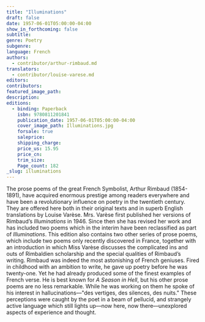```yaml
---
title: "Illuminations"
draft: false
date: 1957-06-01T05:00:00-04:00
show_in_forthcoming: false
subtitle:
genre: Poetry
subgenre:
language: French
authors:
  - contributor/arthur-rimbaud.md
translators:
  - contributor/louise-varese.md
editors:
contributors:
featured_image_path:
description:
editions:
  - binding: Paperback
    isbn: 9780811201841
    publication_date: 1957-06-01T05:00:00-04:00
    cover_image_path: Illuminations.jpg
    forsale: true
    saleprice:
    shipping_charge:
    price_us: 15.95
    price_cn:
    trim_size:
    Page_count: 182
_slug: illuminations
---
```


The prose poems of the great French Symbolist, Arthur Rimbaud (1854-1891), have acquired enormous prestige among readers everywhere and have been a revolutionary influence on poetry in the twentieth century. They are offered here both in their original texts and in superb English translations by Louise Varèse. Mrs. Varèse first published her versions of Rimbaud’s _Illuminations_ in 1946. Since then she has revised her work and has included two poems which in the interim have been reclassified as part of _Illuminations_. This edition also contains two other series of prose poems, which include two poems only recently discovered in France, together with an introduction in which Miss Varèse discusses the complicated ins and outs of Rimbaldien scholarship and the special qualities of Rimbaud’s writing. Rimbaud was indeed the most astonishing of French geniuses. Fired in childhood with an ambition to write, he gave up poetry before he was twenty-one. Yet he had already produced some of the finest examples of French verse. He is best known for _A Season in Hell_, but his other prose poems are no less remarkable. While he was working on them he spoke of his interest in hallucinations––"des vertiges, des silences, des nuits." These perceptions were caught by the poet in a beam of pellucid, and strangely active language which still lights up––now here, now there––unexplored aspects of experience and thought.

